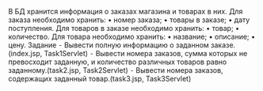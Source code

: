 В БД хранится информация о заказах магазина и товарах в них.
Для заказа необходимо хранить:
• номер заказа;
• товары в заказе;
• дату поступления.
Для товаров в заказе необходимо хранить:
• товар;
• количество.
Для товара необходимо хранить:
• название;
• описание;
• цену.
Задание
⁃ Вывести полную информацию о заданном заказе.(index.jsp, Task1Servlet)
⁃ Вывести номера заказов, сумма которых не превосходит
заданную, и количество различных товаров равно заданному.(task2.jsp, Task2Servlet)
⁃ Вывести номера заказов, содержащих заданный товар.(task3.jsp, Task3Servlet)